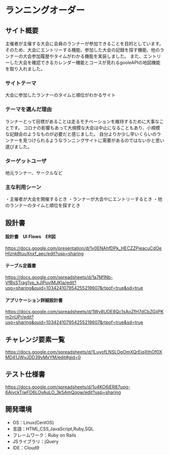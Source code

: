 
# ランニングオーダー

## サイト概要
主催者が主催する大会に会員のランナーが参加できることを目的としています。
そのため、大会にエントリーする機能、参加した大会の記録を探す機能、他のランナーの大会参加履歴やタイムがわかる機能を実装しました。
また、エントリーした大会を確認できるカレンダー機能とコースが見れるgooleAPIの地図機能を取り入れました。

### サイトテーマ
大会に参加したランナーのタイムと順位がわかるサイト

### テーマを選んだ理由
ランナーとって目標があることは走るモチベーションを維持するために大事なことです。
コロナの影響もあって大規模な大会は中止になることもあり、小規模な記録会のようなものが必要だと感じました。
自分よりか少し早いくらいのランナーを見つけられるようなランニングサイトに需要があるのではないかと思い選びました。

### ターゲットユーザ
地元ランナー、サークルなど

### 主な利用シーン
・主催者が大会を開催するとき
・ランナーが大会やにエントリーするとき
・他のランナーのタイムと順位を探すとき

## 設計書
 #### 設計書　UI Flows　ER図　
https://docs.google.com/presentation/d/1y0ENAhfDPk_HECZZPjeacuCdOeHIznk8tuuXnxf_aec/edit?usp=sharing

#### テーブル定義書
https://docs.google.com/spreadsheets/d/1a7M1Nb-VfBsSTrag1yp_kJlPuvlMJKIa/edit?usp=sharing&ouid=103424107954255219607&rtpof=true&sd=true

#### アプリケーション詳細設計書
https://docs.google.com/spreadsheets/d/1Wy8UOE8Qc1sAoZfH7dCbZGijPKm2nUPr/edit?usp=sharing&ouid=103424107954255219607&rtpof=true&sd=true

## チャレンジ要素一覧
https://docs.google.com/spreadsheets/d/1LuyofLNSLOgOmXQrEiqXthOf0XMD41JWvJDD39vMxYM/edit#gid=0

## テスト仕様書
https://docs.google.com/spreadsheets/d/1u4KO6jER87upg-6AjvckTiwFD6LOvAuLO_3k5AmQqow/edit?usp=sharing

## 開発環境
- OS：Linux(CentOS)
- 言語：HTML,CSS,JavaScript,Ruby,SQL
- フレームワーク：Ruby on Rails
- JSライブラリ：jQuery
- IDE：Cloud9
